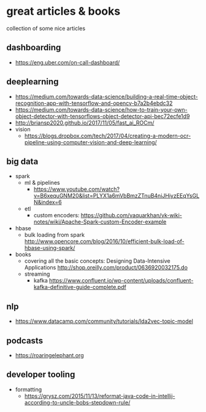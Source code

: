 # great articles & books
collection of some nice articles

## dashboarding
- https://eng.uber.com/on-call-dashboard/

## deeplearning
- https://medium.com/towards-data-science/building-a-real-time-object-recognition-app-with-tensorflow-and-opencv-b7a2b4ebdc32
- https://medium.com/towards-data-science/how-to-train-your-own-object-detector-with-tensorflows-object-detector-api-bec72ecfe1d9
- http://briansp2020.github.io/2017/11/05/fast_ai_ROCm/
- vision
  - https://blogs.dropbox.com/tech/2017/04/creating-a-modern-ocr-pipeline-using-computer-vision-and-deep-learning/

## big data
- spark
  - ml & pipelines
    - https://www.youtube.com/watch?v=B6xequGNM20&list=PLYX1a6mVbBmzZTnuB4niJHiyzEEqYsGLN&index=6
  - etl
    - custom encoders: https://github.com/vaquarkhan/vk-wiki-notes/wiki/Apache-Spark-custom-Encoder-example
- hbase
  - bulk loading from spark http://www.opencore.com/blog/2016/10/efficient-bulk-load-of-hbase-using-spark/
- books
  - covering all the basic concepts: Designing Data-Intensive Applications http://shop.oreilly.com/product/0636920032175.do
  - streaming
    - kafka https://www.confluent.io/wp-content/uploads/confluent-kafka-definitive-guide-complete.pdf

## nlp
- https://www.datacamp.com/community/tutorials/lda2vec-topic-model

## podcasts
- https://roaringelephant.org


## developer tooling
- formatting
  - https://grysz.com/2015/11/13/reformat-java-code-in-intellij-according-to-uncle-bobs-stepdown-rule/
